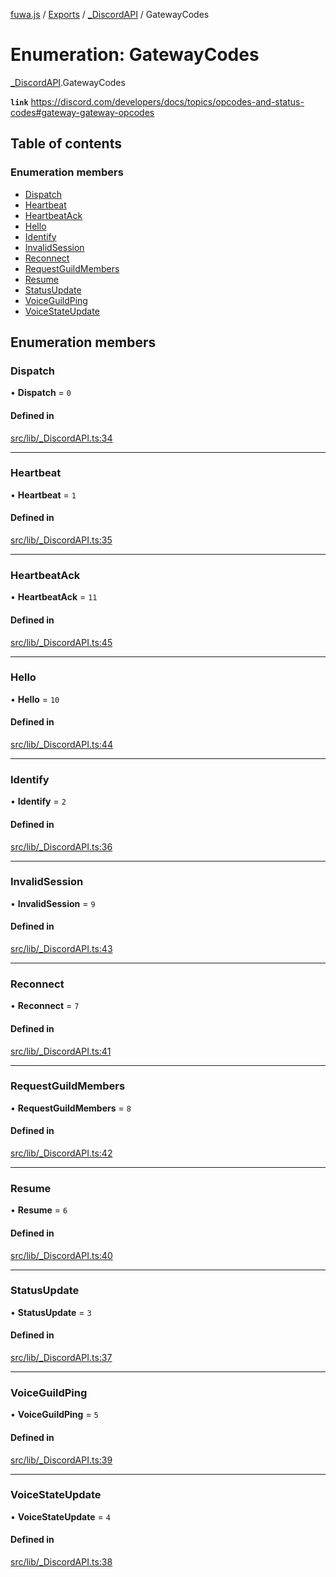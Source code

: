 [fuwa.js](../README.md) / [Exports](../modules.md) / [\_DiscordAPI](../modules/_DiscordAPI.md) / GatewayCodes

# Enumeration: GatewayCodes

[_DiscordAPI](../modules/_DiscordAPI.md).GatewayCodes

**`link`** https://discord.com/developers/docs/topics/opcodes-and-status-codes#gateway-gateway-opcodes

## Table of contents

### Enumeration members

- [Dispatch](_DiscordAPI.GatewayCodes.md#dispatch)
- [Heartbeat](_DiscordAPI.GatewayCodes.md#heartbeat)
- [HeartbeatAck](_DiscordAPI.GatewayCodes.md#heartbeatack)
- [Hello](_DiscordAPI.GatewayCodes.md#hello)
- [Identify](_DiscordAPI.GatewayCodes.md#identify)
- [InvalidSession](_DiscordAPI.GatewayCodes.md#invalidsession)
- [Reconnect](_DiscordAPI.GatewayCodes.md#reconnect)
- [RequestGuildMembers](_DiscordAPI.GatewayCodes.md#requestguildmembers)
- [Resume](_DiscordAPI.GatewayCodes.md#resume)
- [StatusUpdate](_DiscordAPI.GatewayCodes.md#statusupdate)
- [VoiceGuildPing](_DiscordAPI.GatewayCodes.md#voiceguildping)
- [VoiceStateUpdate](_DiscordAPI.GatewayCodes.md#voicestateupdate)

## Enumeration members

### Dispatch

• **Dispatch** = `0`

#### Defined in

[src/lib/_DiscordAPI.ts:34](https://github.com/Fuwajs/Fuwa.js/blob/d4e1de5/src/lib/_DiscordAPI.ts#L34)

___

### Heartbeat

• **Heartbeat** = `1`

#### Defined in

[src/lib/_DiscordAPI.ts:35](https://github.com/Fuwajs/Fuwa.js/blob/d4e1de5/src/lib/_DiscordAPI.ts#L35)

___

### HeartbeatAck

• **HeartbeatAck** = `11`

#### Defined in

[src/lib/_DiscordAPI.ts:45](https://github.com/Fuwajs/Fuwa.js/blob/d4e1de5/src/lib/_DiscordAPI.ts#L45)

___

### Hello

• **Hello** = `10`

#### Defined in

[src/lib/_DiscordAPI.ts:44](https://github.com/Fuwajs/Fuwa.js/blob/d4e1de5/src/lib/_DiscordAPI.ts#L44)

___

### Identify

• **Identify** = `2`

#### Defined in

[src/lib/_DiscordAPI.ts:36](https://github.com/Fuwajs/Fuwa.js/blob/d4e1de5/src/lib/_DiscordAPI.ts#L36)

___

### InvalidSession

• **InvalidSession** = `9`

#### Defined in

[src/lib/_DiscordAPI.ts:43](https://github.com/Fuwajs/Fuwa.js/blob/d4e1de5/src/lib/_DiscordAPI.ts#L43)

___

### Reconnect

• **Reconnect** = `7`

#### Defined in

[src/lib/_DiscordAPI.ts:41](https://github.com/Fuwajs/Fuwa.js/blob/d4e1de5/src/lib/_DiscordAPI.ts#L41)

___

### RequestGuildMembers

• **RequestGuildMembers** = `8`

#### Defined in

[src/lib/_DiscordAPI.ts:42](https://github.com/Fuwajs/Fuwa.js/blob/d4e1de5/src/lib/_DiscordAPI.ts#L42)

___

### Resume

• **Resume** = `6`

#### Defined in

[src/lib/_DiscordAPI.ts:40](https://github.com/Fuwajs/Fuwa.js/blob/d4e1de5/src/lib/_DiscordAPI.ts#L40)

___

### StatusUpdate

• **StatusUpdate** = `3`

#### Defined in

[src/lib/_DiscordAPI.ts:37](https://github.com/Fuwajs/Fuwa.js/blob/d4e1de5/src/lib/_DiscordAPI.ts#L37)

___

### VoiceGuildPing

• **VoiceGuildPing** = `5`

#### Defined in

[src/lib/_DiscordAPI.ts:39](https://github.com/Fuwajs/Fuwa.js/blob/d4e1de5/src/lib/_DiscordAPI.ts#L39)

___

### VoiceStateUpdate

• **VoiceStateUpdate** = `4`

#### Defined in

[src/lib/_DiscordAPI.ts:38](https://github.com/Fuwajs/Fuwa.js/blob/d4e1de5/src/lib/_DiscordAPI.ts#L38)
